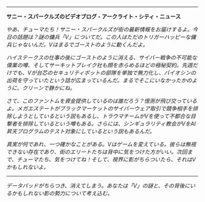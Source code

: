 
---

**サニー・スパークルズのビデオブログ - アークライト・シティ・ニュース**

*やあ、チューマたち！サニー・スパークルズが街の最新情報をお届けするよ。今日の話題は？謎の傭兵「V」についてだ。この人はただのトリガーハッピーな傭兵じゃないんだ。Vはまるでゴーストのように動くんだよ。*

*ハイステークスの仕事の後にゴーストのように消える、サイバー戦争の不可能な偉業の噂、そしてサーキットブレイク社も顔を赤らめるほどの極秘契約。先週だけでも、Vが台芯のセキュリティボットの部隊を単独で無力化し、バイオシンの出荷を守っていたという話が広まっているんだ。まるでそこにいなかったかのように、クリーンで静かにね。*

*さて、このファントムを資金提供しているのは誰だろう？憶測が飛び交っているよ。メガエステートがブラックマーケットのサイバーウェア取引で競争相手を排除しようとしているという説もあるし、トラウマチームがVを使って不都合な目撃者を排除しているという噂もある。さらには、シンギュラリティ教会がVをAI昇天プログラムのテスト対象にしているという説もあるんだ。*

*真実が何であれ、一つ確かなことがある。Vはゲームを変えている。彼らは無視できない存在であり、街のエリートたちは背中に気をつけた方がいい。次回まで、チューマたち、気をつけてね！そして、視界に影がちらついたら、それはVかもしれないよ。*

---

_データパッドがちらつき、消えてしまう。あなたは「V」の謎と、その背後にいるかもしれない影の勢力について考え込む。_
